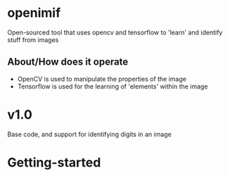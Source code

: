 # openimif
Open-sourced tool that uses opencv and tensorflow to 'learn' and identify stuff from images

## About/How does it operate
- OpenCV is used to manipulate the properties of the image
- Tensorflow is used for the learning of 'elements' within the image

# v1.0
Base code, and support for identifying digits in an image

# Getting-started
